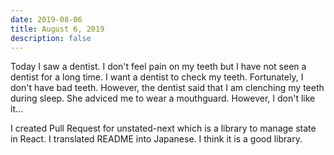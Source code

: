 ```yaml
---
date: 2019-08-06
title: August 6, 2019
description: false
---
```


Today I saw a dentist. I don't feel pain on my teeth but I have not seen a dentist for a long time. I want a dentist to check my teeth. Fortunately, I don't have bad teeth. However, the dentist said that I am clenching my teeth during sleep. She adviced me to wear a mouthguard. However, I don't like it...

I created Pull Request for unstated-next which is a library to manage state in React. I translated README into Japanese.
I think it is a good library.